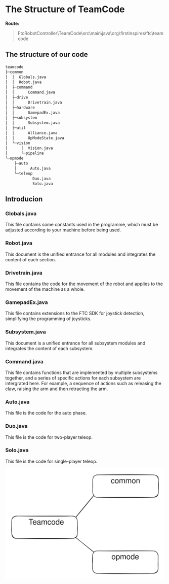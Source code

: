 # The Structure of TeamCode

 **Route:**
> FtcRobotController\TeamCode\src\main\java\org\firstinspires\ftc\teamcode

## The structure of our code

```
teamcode
├─common
│  │  Globals.java
│  │  Robot.java
│  ├─command
│  │      Command.java
│  ├─drive
│  │      Drivetrain.java
│  ├─hardware
│  │      GamepadEx.java
│  ├─subsystem
│  │      Subsystem.java
│  ├─util
│  │      Alliance.java
│  │      OpModeState.java
│  └─vision
│      │  Vision.java
│      └─pipeline
└─opmode
    ├─auto
    │      Auto.java
    └─teleop
            Duo.java
            Solo.java
```

## Introducion

### Globals.java

This file contains some constants used in the programme, which must be adjusted according to your machine before being used.

### Robot.java

This document is the unified entrance for all modules and integrates the content of each section.

### Drivetrain.java

This file contains the code for the movement of the robot and applies to the movement of the machine as a whole.

### GamepadEx.java

This file contains extensions to the FTC SDK for joystick detection, simplifying the programming of joysticks.

### Subsystem.java

This document is a unified entrance for all subsystem modules and integrates the content of each subsystem.

### Command.java

This file contains functions that are implemented by multiple subsystems together, and a series of specific actions for each subsystem are intergrated here. For example, a sequence of actions such as releasing the claw, raising the arm and then retracting the arm.

### Auto.java

This file is the code for the auto phase.

### Duo.java

This file is the code for two-player teleop.

### Solo.java

This file is the code for single-player teleop.

<img src="../.gitbook/assets/file.excalidraw.svg" alt="" class="gitbook-drawing">
